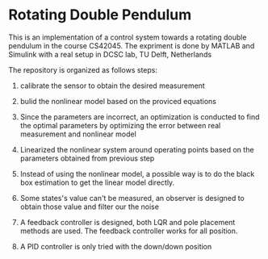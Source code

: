 # Rotating Double Pendulum

This is an implementation of a control system towards a rotating double pendulum in the course CS42045. The expriment is done by MATLAB and Simulink with a real setup in DCSC lab, TU Delft, Netherlands

The repository is organized as follows steps:

1. calibrate the sensor to obtain the desired measurement

2. bulid the nonlinear model based on the proviced equations

3. Since the parameters are incorrect, an optimization is conducted to find the optimal parameters by optimizing the error between real measurement and nonlinear model

4. Linearized the nonlinear system around operating points based on the parameters obtained from previous step

5. Instead of using the nonlinear model, a possible way is to do the black box estimation to get the linear model directly.

6. Some states's value can't be measured, an observer is designed to obtain those value and filter our the noise

7. A feedback controller is designed, both LQR and pole placement methods are used. The feedback controller works for all position.

8. A PID controller is only tried with the down/down position


